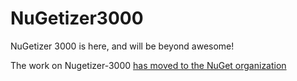 # NuGetizer3000

NuGetizer 3000 is here, and will be beyond awesome!

The work on Nugetizer-3000 [has moved to the NuGet organization](https://github.com/NuGet/NuGet.Build.Packaging)
